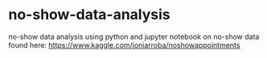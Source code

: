 # no-show-data-analysis
no-show data analysis using python and jupyter notebook
on no-show data found here: https://www.kaggle.com/joniarroba/noshowappointments
